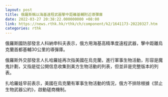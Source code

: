 ```yaml
---
layout: post
title: 俄羅斯稱以海基遠程武器擊中距離基輔附近導彈庫
date: 2022-03-27 20:38:22.000000000 +08:00
link: https://news.rthk.hk/rthk/ch/component/k2/1641173-20220327.htm
categories: rthk
---
```


俄羅斯國防部發言人科納申科夫表示，俄方用海基高精準度遠程武器，擊中距離烏克蘭首都基輔30公里的導彈庫。

俄羅斯外交部發言人扎哈羅娃再次指美國在烏克蘭，進行軍事生物活動，形容是魔鬼計劃，又指是從公開信息收集到美方生物活動的列表，但並非是完整版本的列表。

扎哈羅娃早前表示，美國在烏克蘭有軍事生物活動的情況，俄方不排除根據《禁止生物武器公約》，啟動磋商機制。
